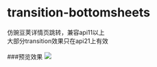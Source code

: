 # transition-bottomsheets
仿豌豆荚详情页跳转，兼容api11以上</br>
大部分transition效果只在api21上有效</br>
</br>
###预览效果
![](https://github.com/ie212/transition-bottomsheets/blob/master/preview.gif)

